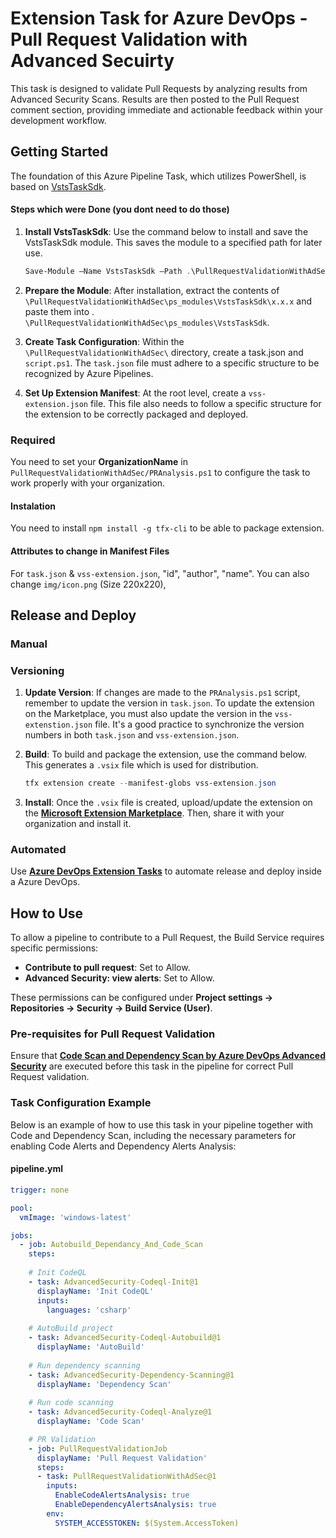 # Extension Task  for Azure DevOps - Pull Request Validation with Advanced Secuirty

This task is designed to validate Pull Requests by analyzing results from Advanced Security Scans. Results are then posted to the Pull Request comment section, providing immediate and actionable feedback within your development workflow.

## Getting Started

The foundation of this Azure Pipeline Task, which utilizes PowerShell, is based on [VstsTaskSdk](https://github.com/microsoft/azure-pipelines-task-lib/blob/master/powershell/Docs/README.md).

#### Steps which were Done (you dont need to do those)

1. **Install VstsTaskSdk**: Use the command below to install and save the VstsTaskSdk module. This saves the module to a specified path for later use.

   ```powershell
   Save-Module –Name VstsTaskSdk –Path .\PullRequestValidationWithAdSec\ps_modules –Force
   ```
2. **Prepare the Module**: After installation, extract the contents of `\PullRequestValidationWithAdSec\ps_modules\VstsTaskSdk\x.x.x` and paste them into . `\PullRequestValidationWithAdSec\ps_modules\VstsTaskSdk`. 

3. **Create Task Configuration**: Within the  `\PullRequestValidationWithAdSec\` directory, create a task.json and `script.ps1`. The `task.json` file must adhere to a specific structure to be recognized by Azure Pipelines.

4. **Set Up Extension Manifest**: At the root level, create a `vss-extension.json` file. This file also needs to follow a specific structure for the extension to be correctly packaged and deployed.

### Required
You need to set your **OrganizationName** in `PullRequestValidationWithAdSec/PRAnalysis.ps1` to configure the task to work properly with your organization.
#### Instalation
You need to install `npm install -g tfx-cli` to be able to package extension.

#### Attributes to change in Manifest Files
For `task.json` & `vss-extension.json`, "id", "author", "name". You can also change `img/icon.png` (Size 220x220),

## Release and Deploy
### Manual
### Versioning
1. **Update Version**: If changes are made to the `PRAnalysis.ps1` script, remember to update the version in `task.json`.
To update the extension on the Marketplace, you must also update the version in the `vss-extenstion.json` file.
It's a good practice to synchronize the version numbers in both `task.json` and `vss-extension.json`.

2. **Build**: To build and package the extension, use the command below. This generates a `.vsix` file which is used for distribution.

   ```powershell
   tfx extension create --manifest-globs vss-extension.json
   ```
   
3. **Install**: Once the `.vsix` file is created, upload/update the extension on the **[Microsoft Extension Marketplace](https://marketplace.visualstudio.com/)**. Then, share it with your organization and install it.

### Automated
Use **[Azure DevOps Extension Tasks](https://marketplace.visualstudio.com/items?itemName=ms-devlabs.vsts-developer-tools-build-tasks)** to automate release and deploy inside a Azure DevOps.

## How to Use
To allow a pipeline to contribute to a Pull Request, the Build Service requires specific permissions:
  - **Contribute to pull request**: Set to Allow.
  - **Advanced Security: view alerts**: Set to Allow.

These permissions can be configured under **Project settings -> Repositories -> Security -> Build Service (User)**.

### Pre-requisites for Pull Request Validation
Ensure that **[Code Scan and Dependency Scan by Azure DevOps Advanced Security](https://learn.microsoft.com/en-us/azure/devops/repos/security/configure-github-advanced-security-features?view=azure-devops&tabs=yaml)** are executed before this task in the pipeline for correct Pull Request validation.

### Task Configuration Example
Below is an example of how to use this task in your pipeline together with Code and Dependency Scan, including the necessary parameters for enabling Code Alerts and Dependency Alerts Analysis:

#### pipeline.yml

```yaml
trigger: none

pool:
  vmImage: 'windows-latest'

jobs:
  - job: Autobuild_Dependancy_And_Code_Scan
    steps:
    
    # Init CodeQL
    - task: AdvancedSecurity-Codeql-Init@1
      displayName: 'Init CodeQL'
      inputs: 
        languages: 'csharp'
    
    # AutoBuild project 
    - task: AdvancedSecurity-Codeql-Autobuild@1
      displayName: 'AutoBuild'
    
    # Run dependency scanning 
    - task: AdvancedSecurity-Dependency-Scanning@1
      displayName: 'Dependency Scan'
    
    # Run code scanning  
    - task: AdvancedSecurity-Codeql-Analyze@1
      displayName: 'Code Scan'

    # PR Validation
    - job: PullRequestValidationJob
      displayName: 'Pull Request Validation'
      steps:
      - task: PullRequestValidationWithAdSec@1
        inputs:
          EnableCodeAlertsAnalysis: true
          EnableDependencyAlertsAnalysis: true
        env:
          SYSTEM_ACCESSTOKEN: $(System.AccessToken)
```
